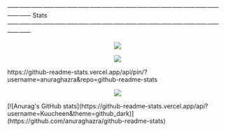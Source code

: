 ⸺⸺⸺⸺⸺⸺⸺⸺⸺⸺⸺⸺⸺⸺⸺⸺⸺⸺⸺⸺  Stats  ⸺⸺⸺⸺⸺⸺⸺⸺⸺⸺⸺⸺⸺⸺⸺⸺⸺⸺⸺⸺

<p align="center"> <img src="https://komarev.com/ghpvc/?username=Kuucheen"/> </p>

<p align="center"> <img src="https://github-readme-stats.vercel.app/api?username=Kuucheen&theme=github_dark"/> </p>
https://github-readme-stats.vercel.app/api/pin/?username=anuraghazra&repo=github-readme-stats
<p align="center"> <img src="https://github-readme-stats.vercel.app/api/pin/?username=Kuucheen&repo=github-readme-stats&theme=github_dark"/> </p>
[![Anurag's GitHub stats](https://github-readme-stats.vercel.app/api?username=Kuucheen&theme=github_dark)](https://github.com/anuraghazra/github-readme-stats)
